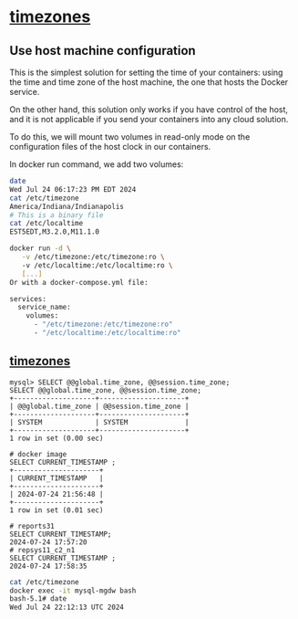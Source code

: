 # **[timezones](https://hoa.ro/blog/2020-12-08-draft-docker-time-timezone/)**

## Use host machine configuration

This is the simplest solution for setting the time of your containers: using the time and time zone of the host machine, the one that hosts the Docker service.

On the other hand, this solution only works if you have control of the host, and it is not applicable if you send your containers into any cloud solution.

To do this, we will mount two volumes in read-only mode on the configuration files of the host clock in our containers.

In docker run command, we add two volumes:

```bash
date
Wed Jul 24 06:17:23 PM EDT 2024
cat /etc/timezone                                               
America/Indiana/Indianapolis
# This is a binary file
cat /etc/localtime 
EST5EDT,M3.2.0,M11.1.0

docker run -d \
   -v /etc/timezone:/etc/timezone:ro \  
   -v /etc/localtime:/etc/localtime:ro \
   [...]
Or with a docker-compose.yml file:

services:
  service_name:
    volumes:
      - "/etc/timezone:/etc/timezone:ro"
      - "/etc/localtime:/etc/localtime:ro"
```

## **[timezones](https://stackoverflow.com/questions/49959601/configure-time-zone-to-mysql-docker-container)**

```mysql
mysql> SELECT @@global.time_zone, @@session.time_zone;
SELECT @@global.time_zone, @@session.time_zone;
+--------------------+---------------------+
| @@global.time_zone | @@session.time_zone |
+--------------------+---------------------+
| SYSTEM             | SYSTEM              |
+--------------------+---------------------+
1 row in set (0.00 sec)

# docker image
SELECT CURRENT_TIMESTAMP ;
+---------------------+
| CURRENT_TIMESTAMP   |
+---------------------+
| 2024-07-24 21:56:48 |
+---------------------+
1 row in set (0.01 sec)

# reports31
SELECT CURRENT_TIMESTAMP;
2024-07-24 17:57:20
# repsys11_c2_n1
SELECT CURRENT_TIMESTAMP ;
2024-07-24 17:58:35
```

```bash
cat /etc/timezone
docker exec -it mysql-mgdw bash           
bash-5.1# date
Wed Jul 24 22:12:13 UTC 2024
```
